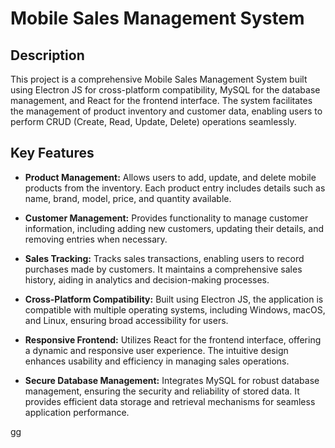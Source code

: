 ﻿# Mobile Sales Management System

## Description

This project is a comprehensive Mobile Sales Management System built using Electron JS for cross-platform compatibility, MySQL for the database management, and React for the frontend interface. The system facilitates the management of product inventory and customer data, enabling users to perform CRUD (Create, Read, Update, Delete) operations seamlessly.

## Key Features

- **Product Management:** Allows users to add, update, and delete mobile products from the inventory. Each product entry includes details such as name, brand, model, price, and quantity available.

- **Customer Management:** Provides functionality to manage customer information, including adding new customers, updating their details, and removing entries when necessary.

- **Sales Tracking:** Tracks sales transactions, enabling users to record purchases made by customers. It maintains a comprehensive sales history, aiding in analytics and decision-making processes.

- **Cross-Platform Compatibility:** Built using Electron JS, the application is compatible with multiple operating systems, including Windows, macOS, and Linux, ensuring broad accessibility for users.

- **Responsive Frontend:** Utilizes React for the frontend interface, offering a dynamic and responsive user experience. The intuitive design enhances usability and efficiency in managing sales operations.

- **Secure Database Management:** Integrates MySQL for robust database management, ensuring the security and reliability of stored data. It provides efficient data storage and retrieval mechanisms for seamless application performance.

gg
